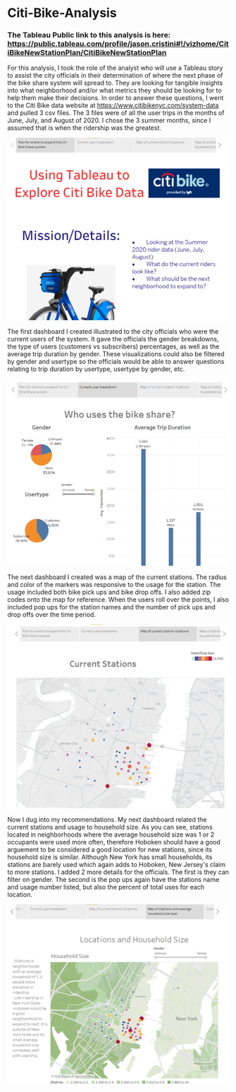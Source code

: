 # Citi-Bike-Analysis

### The Tableau Public link to this analysis is here: https://public.tableau.com/profile/jason.cristini#!/vizhome/CitiBikeNewStationPlan/CitiBikeNewStationPlan


For this analysis, I took the role of the analyst who will use a Tableau story to assist the city officials in their determination of where the next phase of the bike share system will spread to. They are looking for tangible insights into what neighborhood and/or what metrics they should be looking for to help them make their decisions. In order to answer these questions, I went to the Citi Bike data website at https://www.citibikenyc.com/system-data and pulled 3 csv files. The 3 files were of all the user trips in the months of June, July, and August of 2020. I chose the 3 summer months, since I assumed that is when the ridership was the greatest. 

<img src="Images/cover.png" width=600>

The first dashboard I created illustrated to the city officials who were the current users of the system. It gave the officials the gender breakdowns, the type of users (customers vs subscribers) percentages, as well as the average trip duration by gender. These visualizations could also be filtered by gender and usertype so the officials would be able to answer questions relating to trip duration by usertype, usertype by gender, etc.

<img src="Images/demo.png" width=600>

The next dashboard I created was a map of the current stations. The radius and color of the markers was responsive to the usage for the station. The usage included both bike pick ups and bike drop offs. I also added zip codes onto the map for reference. When the users roll over the points, I also included pop ups for the station names and the number of pick ups and drop offs over the time period.

<img src="Images/current_stations.png" width=600>

Now I dug into my recommendations. My next dashboard related the current stations and usage to household size. As you can see, stations located in neighborhoods where the average household size was 1 or 2 occupants were used more often, therefore Hoboken should have a good arguement to be considered a good location for new stations, since its household size is similar. Although New York has small households, its stations are barely used which again adds to Hoboken, New Jersey's claim to more stations. I added 2 more details for the officials. The first is they can filter on gender. The second is the pop ups again have the stations name and usage number listed, but also the percent of total uses for each location. 

<img src="Images/household_size.png" width=600>
